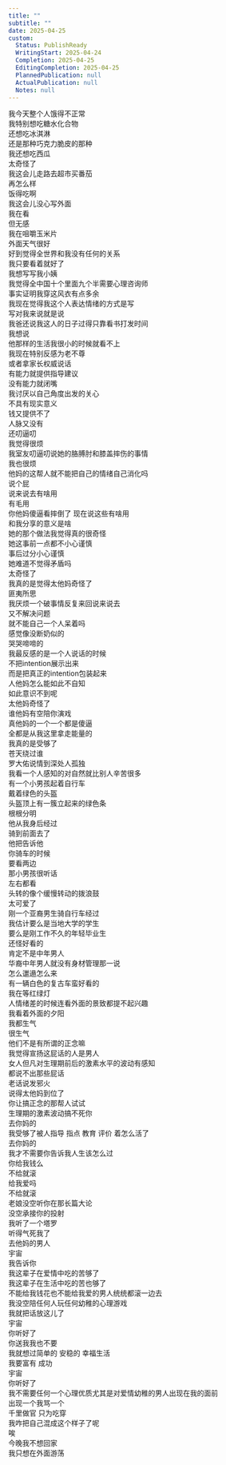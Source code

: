 ```yaml
---  
title: ""  
subtitle: ""  
date: 2025-04-25  
custom:  
  Status: PublishReady  
  WritingStart: 2025-04-24  
  Completion: 2025-04-25  
  EditingCompletion: 2025-04-25  
  PlannedPublication: null  
  ActualPublication: null  
  Notes: null  
---      
```

我今天整个人饿得不正常    
我特别想吃糖水化合物    
还想吃冰淇淋    
还是那种巧克力脆皮的那种      
我还想吃西瓜    
太奇怪了      
我这会儿走路去超市买番茄    
再怎么样    
饭得吃啊      
我这会儿没心写外面    
我在看    
但无感    
我在咀嚼玉米片      
外面天气很好    
好到觉得全世界和我没有任何的关系    
我只要看着就好了      
我想写写我小姨    
我觉得全中国十个里面九个半需要心理咨询师      
事实证明我穿这风衣有点多余      
我现在觉得我这个人表达情绪的方式是写    
写对我来说就是说      
我爸还说我这人的日子过得只靠看书打发时间    
我想说    
他那样的生活我很小的时候就看不上    
我现在特别反感为老不尊    
或者拿家长权威说话    
有能力就提供指导建议    
没有能力就闭嘴    
我讨厌以自己角度出发的关心    
不具有现实意义    
钱又提供不了    
人脉又没有    
还叨逼叨    
我觉得很烦      
我室友叨逼叨说她的胳膊肘和膝盖摔伤的事情    
我也很烦    
他妈的这帮人就不能把自己的情绪自己消化吗    
说个屁    
说来说去有啥用    
有毛用    
你他妈傻逼看摔倒了 现在说这些有啥用    
和我分享的意义是啥    
她的那个做法我觉得真的很奇怪    
她这事前一点都不小心谨慎    
事后过分小心谨慎    
她难道不觉得矛盾吗    
太奇怪了    
我真的是觉得太他妈奇怪了    
匪夷所思      
我厌烦一个破事情反复来回说来说去    
又不解决问题    
就不能自己一个人呆着吗    
感觉像没断奶似的    
哭哭啼啼的      
我最反感的是一个人说话的时候    
不把intention展示出来    
而是把真正的intention包装起来    
人他妈怎么能如此不自知    
如此意识不到呢    
太他妈奇怪了      
谁他妈有空陪你演戏    
真他妈的一个一个都是傻逼    
全都是从我这里拿走能量的      
我真的是受够了      
苍天绕过谁      
罗大佑说情到深处人孤独    
我看一个人感知的对自然就比别人辛苦很多      
有一个小男孩起着自行车    
戴着绿色的头盔    
头盔顶上有一簇立起来的绿色条    
根根分明    
他从我身后经过    
骑到前面去了    
他把告诉他    
你骑车的时候    
要看两边    
那小男孩很听话    
左右都看    
头转的像个缓慢转动的拨浪鼓    
太可爱了      
刚一个亚裔男生骑自行车经过    
我估计要么是当地大学的学生    
要么是刚工作不久的年轻毕业生    
还怪好看的    
肯定不是中年男人    
华裔中年男人就没有身材管理那一说    
怎么邋遢怎么来      
有一辆白色的复古车蛮好看的      
我在等红绿灯      
人情绪差的时候连看外面的景致都提不起兴趣      
我看着外面的夕阳    
我都生气    
很生气      
他们不是有所谓的正念嘛    
我觉得宣扬这屁话的人是男人    
女人但凡对生理期前后的激素水平的波动有感知    
都说不出那些屁话      
老话说发邪火    
说得太他妈到位了    
你让搞正念的那帮人试试    
生理期的激素波动搞不死你    
去你妈的    
我受够了被人指导 指点 教育 评价 着怎么活了    
去你妈的      
我才不需要你告诉我人生该怎么过    
你给我钱么    
不给就滚    
给我爱吗    
不给就滚    
老娘没空听你在那长篇大论    
没空承接你的投射      
我听了一个塔罗    
听得气死我了    
去他妈的男人      
宇宙    
我告诉你    
我这辈子在爱情中吃的苦够了    
我这辈子在生活中吃的苦也够了      
不能给我钱花也不能给我爱的男人统统都滚一边去    
我没空陪任何人玩任何幼稚的心理游戏      
我就把话放这儿了    
宇宙    
你听好了    
你送我我也不要      
我就想过简单的 安稳的 幸福生活    
我要富有 成功       
宇宙    
你听好了    
我不需要任何一个心理优质尤其是对爱情幼稚的男人出现在我的面前    
出现一个我骂一个      
千里做官 只为吃穿    
我咋把自己混成这个样子了呢    
唉      
今晚我不想回家    
我只想在外面游荡      
  